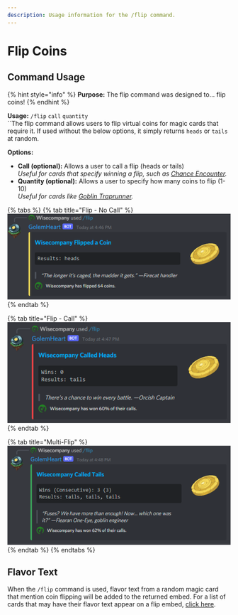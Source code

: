 ```yaml
---
description: Usage information for the /flip command.
---
```


# Flip Coins

## Command Usage

{% hint style="info" %}
**Purpose:** The flip command was designed to... flip coins!
{% endhint %}

**Usage:** `/flip` `call` `quantity`\
``The flip command allows users to flip virtual coins for magic cards that require it. If used without the below options, it simply returns `heads` or `tails` at random.

**Options:**

* **Call (optional):** Allows a user to call a flip (heads or tails)\
  _Useful for cards that specify winning a flip, such as_ [_Chance Encounter_](https://scryfall.com/card/mh2/277/chance-encounter)_._
* **Quantity (optional):** Allows a user to specify how many coins to flip (1-10)\
  _Useful for cards like_ [_Goblin Traprunner_](https://scryfall.com/card/mh2/130/goblin-traprunner)_._

{% tabs %}
{% tab title="Flip - No Call" %}
![/flip](<../.gitbook/assets/Screenshot 2022-01-16 164659.png>)
{% endtab %}

{% tab title="Flip - Call" %}
![/flip call:heads](<../.gitbook/assets/Screenshot 2022-01-16 164800.png>)
{% endtab %}

{% tab title="Multi-Flip" %}
![/flip call:tails quantity:3](<../.gitbook/assets/Screenshot 2022-01-16 164856.png>)
{% endtab %}
{% endtabs %}

## Flavor Text

When the `/flip` command is used, flavor text from a random magic card that mention coin flipping will be added to the returned embed. For a list of cards that may have their flavor text appear on a flip embed, [click here](https://scryfall.com/search?q=%28o%3A%22flip+a+coin%22+OR+o%3A%22coin+flip%22+OR+o%3A%22flips+a+coin%22+OR+o%3A%22coins%22%29+has%3Aflavor\&as=grid\&order=name).
